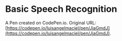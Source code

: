 # Basic Speech Recognition

A Pen created on CodePen.io. Original URL: [https://codepen.io/luisangelmaciel/pen/JjaGmdJ](https://codepen.io/luisangelmaciel/pen/JjaGmdJ).

